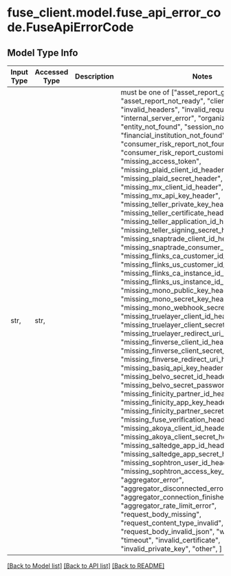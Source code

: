 # fuse_client.model.fuse_api_error_code.FuseApiErrorCode

## Model Type Info
Input Type | Accessed Type | Description | Notes
------------ | ------------- | ------------- | -------------
str,  | str,  |  | must be one of ["asset_report_generation_failed", "asset_report_not_ready", "client_error", "invalid_headers", "invalid_request_body", "internal_server_error", "organization_not_found", "entity_not_found", "session_not_found", "financial_institution_not_found", "consumer_risk_report_not_found", "consumer_risk_report_customization_not_found", "missing_access_token", "missing_plaid_client_id_header", "missing_plaid_secret_header", "missing_mx_client_id_header", "missing_mx_api_key_header", "missing_teller_private_key_header", "missing_teller_certificate_header", "missing_teller_application_id_header", "missing_teller_signing_secret_header", "missing_snaptrade_client_id_header", "missing_snaptrade_consumer_key_header", "missing_flinks_ca_customer_id_header", "missing_flinks_us_customer_id_header", "missing_flinks_ca_instance_id_header", "missing_flinks_us_instance_id_header", "missing_mono_public_key_header", "missing_mono_secret_key_header", "missing_mono_webhook_secret_header", "missing_truelayer_client_id_header", "missing_truelayer_client_secret_header", "missing_truelayer_redirect_uri_header", "missing_finverse_client_id_header", "missing_finverse_client_secret_header", "missing_finverse_redirect_uri_header", "missing_basiq_api_key_header", "missing_belvo_secret_id_header", "missing_belvo_secret_password_header", "missing_finicity_partner_id_header", "missing_finicity_app_key_header", "missing_finicity_partner_secret_header", "missing_fuse_verification_header", "missing_akoya_client_id_header", "missing_akoya_client_secret_header", "missing_saltedge_app_id_header", "missing_saltedge_app_secret_header", "missing_sophtron_user_id_header", "missing_sophtron_access_key_header", "aggregator_error", "aggregator_disconnected_error", "aggregator_connection_finished_error", "aggregator_rate_limit_error", "request_body_missing", "request_content_type_invalid", "request_body_invalid_json", "webhook_error", "timeout", "invalid_certificate", "invalid_private_key", "other", ] 

[[Back to Model list]](../../README.md#documentation-for-models) [[Back to API list]](../../README.md#documentation-for-api-endpoints) [[Back to README]](../../README.md)

